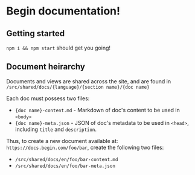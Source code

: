 # Begin documentation!

## Getting started

`npm i && npm start` should get you going!


## Document heirarchy

Documents and views are shared across the site, and are found in `/src/shared/docs/{language}/{section name}/{doc name}`

Each doc must possess two files:
- `{doc name}-content.md` - Markdown of doc's content to be used in `<body>`
- `{doc name}-meta.json` - JSON of doc's metadata to be used in `<head>`, including `title` and `description`.

Thus, to create a new document available at: `https://docs.begin.com/foo/bar`, create the following two files:
- `/src/shared/docs/en/foo/bar-content.md`
- `/src/shared/docs/en/foo/bar-meta.json`
